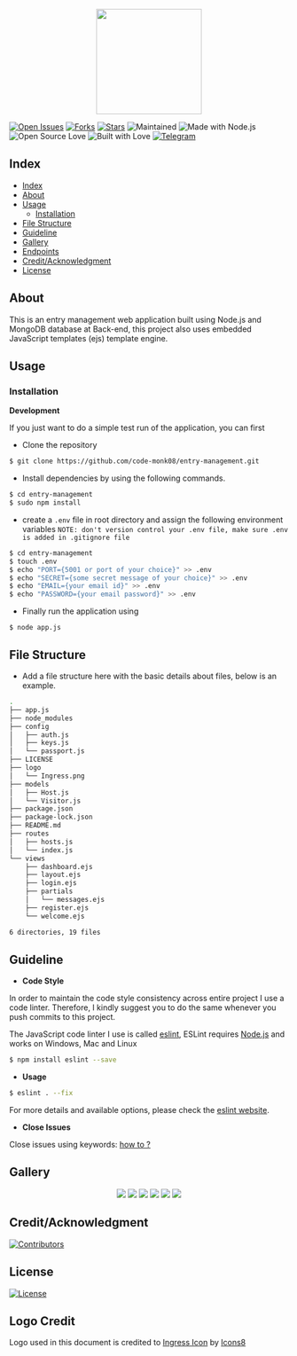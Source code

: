 
<p align="center">
  <img src="./logo/Ingress.png" width="190">
</p>

[![Open Issues](https://img.shields.io/github/issues/code-monk08/entry-management?style=for-the-badge)](https://github.com/code-monk08/entry-management/issues) [![Forks](https://img.shields.io/github/forks/code-monk08/entry-management?style=for-the-badge)](https://github.com/code-monk08/entry-management/network/members) [![Stars](https://img.shields.io/github/stars/code-monk08/entry-management?style=for-the-badge)](https://github.com/code-monk08/entry-management/stargazers) ![Maintained](https://img.shields.io/maintenance/yes/2019?style=for-the-badge&logo=github)  ![Made with Node.js](https://img.shields.io/badge/Made%20with-Nodejs-blueviolet?style=for-the-badge&logo=node)  ![Open Source Love](https://img.shields.io/badge/Open%20Source-%E2%99%A5-red?style=for-the-badge&logo=open-source-initiative)  ![Built with Love](https://img.shields.io/badge/Built%20With-%E2%99%A5-critical?style=for-the-badge&logo=ko-fi) [![Telegram](https://img.shields.io/badge/Telegram-Chat-informational?style=for-the-badge&logo=telegram)](https://telegram.me/codemonk08)


## Index

- [Index](#index)
- [About](#about)
- [Usage](#usage)
  - [Installation](#installation)
- [File Structure](#file-structure)
- [Guideline](#guideline)
- [Gallery](#gallery)
- [Endpoints](#endpoints)
- [Credit/Acknowledgment](#creditacknowledgment)
- [License](#license)

## About
This is an entry management web application built using Node.js and MongoDB database at Back-end, this project also uses embedded JavaScript templates (ejs) template engine.

## Usage

### Installation

**Development**

If you just want to do a simple test run of the application, you can  first

- Clone the repository

```bash
$ git clone https://github.com/code-monk08/entry-management.git
```
- Install dependencies by using the following commands.

```bash
$ cd entry-management
$ sudo npm install
```

- create a `.env` file in root directory and assign the following environment variables
`NOTE: don't version control your .env file, make sure .env is added in .gitignore file`
```bash
$ cd entry-management
$ touch .env
$ echo "PORT={5001 or port of your choice}" >> .env
$ echo "SECRET={some secret message of your choice}" >> .env
$ echo "EMAIL={your email id}" >> .env
$ echo "PASSWORD={your email password}" >> .env
```

- Finally run the application using

```
$ node app.js
```  

## File Structure
- Add a file structure here with the basic details about files, below is an example.

```bash
.
├── app.js
├── node_modules
├── config
│   ├── auth.js
│   ├── keys.js
│   └── passport.js
├── LICENSE
├── logo
│   └── Ingress.png
├── models
│   ├── Host.js
│   └── Visitor.js
├── package.json
├── package-lock.json
├── README.md
├── routes
│   ├── hosts.js
│   └── index.js
└── views
    ├── dashboard.ejs
    ├── layout.ejs
    ├── login.ejs
    ├── partials
    │   └── messages.ejs
    ├── register.ejs
    └── welcome.ejs

6 directories, 19 files
```


## Guideline

- __Code Style__

In order to maintain the code style consistency across entire project I use a code linter. Therefore, I kindly suggest you to do the same whenever you push commits to this project. 

The JavaScript code linter I use is called [eslint](https://eslint.org/), ESLint requires [Node.js](http://nodejs.org) and works on Windows, Mac and Linux

```bash
$ npm install eslint --save
```

- __Usage__

```bash
$ eslint . --fix
```

For more details and available options, please check the [eslint website](https://eslint.org/).

- __Close Issues__

Close issues using keywords: [how to ?](https://help.github.com/en/articles/closing-issues-using-keywords)

## Gallery

<p align="center">
  <img src="./logo/1.png">
  <img src="./logo/2.png">
  <img src="./logo/3.png">
  <img src="./logo/4.png">
  <img src="./logo/5.png">
  <img src="./logo/6.png">
</p>


## Credit/Acknowledgment
[![Contributors](https://img.shields.io/github/contributors/code-monk08/entry-management?style=for-the-badge)](https://github.com/code-monk08/entry-management/graphs/contributors)

## License
[![License](https://img.shields.io/github/license/code-monk08/entry-management?style=for-the-badge)](https://github.com/code-monk08/entry-management/blob/master/LICENSE)

## Logo Credit
Logo used in this document is credited to [Ingress Icon](https://iconscout.com/icon/ingress-1) by [Icons8](https://iconscout.com/contributors/icons8)
